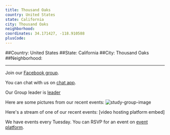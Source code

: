 ```yaml
---
title: Thousand Oaks
country: United States
state: California
city: Thousand Oaks
neighborhood: 
coordinates: 34.171427, -118.910588
plusCode:
---
```


##Country: United States
##State: California
##City: Thousand Oaks
##Neighborhood: 
*****
Join our [Facebook group](https://www.facebook.com/groups/free.code.camp.thousandoaks).

You can chat with us on [chat app]().

Our Group leader is [leader]()

Here are some pictures from our recent events:
![study-group-image]()

Here's a stream of one of our recent events:
[video hosting platform embed]

We have events every Tuesday. You can RSVP for an event on [event platform]().
